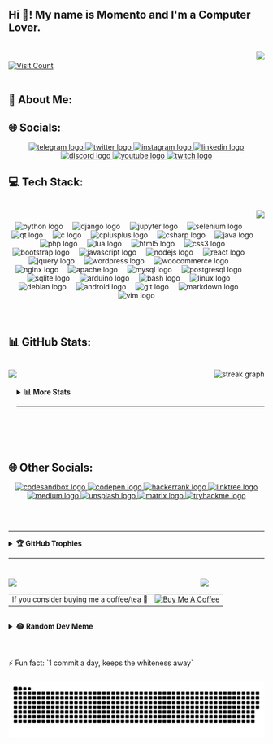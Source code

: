 <h2 align="left">Hi 👋! My name is Momento and I'm a Computer Lover.</h2>
<br clear="both">
<div align="right">
  <img src="https://visitor-badge.laobi.icu/badge?page_id=ali-moments.ali-moments&left_color=darkcyan&right_color=coral&left_text=Views: "  />
</div>
<div align="left">
    <a href="https://visitcount.itsvg.in">
        <img src="https://visitcount.itsvg.in/api?id=ali-moments&icon=0&color=0" alt="Visit Count">
    </a>
</div>
<br clear="both">

## 💫 About Me:



## 🌐 Socials:

<div align="center">
  <a href="https://t.me/happy_c0d3r" target="_blank">
    <img src="https://img.shields.io/static/v1?message=Telegram&logo=telegram&label=&color=2CA5E0&logoColor=white&labelColor=&style=for-the-badge" height="33" alt="telegram logo"  />
  </a>
  <a href="https://twitter.com/mardmozi1" target="_blank">
    <img src="https://img.shields.io/static/v1?message=Twitter&logo=twitter&label=&color=1DA1F2&logoColor=white&labelColor=&style=for-the-badge" height="33" alt="twitter logo"  />
  </a>
  <a href="https://www.instagram.com/ali.momento/" target="_blank">
    <img src="https://img.shields.io/static/v1?message=Instagram&logo=instagram&label=&color=E4405F&logoColor=white&labelColor=&style=for-the-badge" height="33" alt="instagram logo"  />
  </a>
  <a href="https://www.linkedin.com/alimomento" target="_blank">
    <img src="https://img.shields.io/static/v1?message=LinkedIn&logo=linkedin&label=&color=0077B5&logoColor=white&labelColor=&style=for-the-badge" height="33" alt="linkedin logo"  />
  </a>
  <a href="https://discord.gg/wNkHvwu68X" target="_blank">
    <img src="https://img.shields.io/static/v1?message=Discord&logo=discord&label=&color=7289DA&logoColor=white&labelColor=&style=for-the-badge" height="33" alt="discord logo"  />
  </a>
  <a href="https://www.youtube.com/channel/UCiWO3YdDV_rj4FiYlkNDkqA" target="_blank">
    <img src="https://img.shields.io/static/v1?message=Youtube&logo=youtube&label=&color=FF0000&logoColor=white&labelColor=&style=for-the-badge" height="33" alt="youtube logo"  />
  </a>
  <a href="https://twitch.tv/ali_moments" target="_blank">
    <img src="https://img.shields.io/static/v1?message=Twitch&logo=twitch&label=&color=9146FF&logoColor=white&labelColor=&style=for-the-badge" height="33" alt="twitch logo"  />
  </a>
</div>

###

## 💻 Tech Stack:

<br clear="both">

<img align="right" height="150" src="https://qph.cf2.quoracdn.net/main-qimg-3bd139022dfbf3b91ec200318cc13148"  />

###

<div align="center">
  <img src="https://cdn.jsdelivr.net/gh/devicons/devicon/icons/python/python-original.svg" height="34" alt="python logo"  />
  <img width="11" />
  <img src="https://cdn.jsdelivr.net/gh/devicons/devicon/icons/django/django-plain.svg" height="34" alt="django logo"  />
  <img width="11" />
  <img src="https://cdn.jsdelivr.net/gh/devicons/devicon/icons/jupyter/jupyter-original.svg" height="34" alt="jupyter logo"  />
  <img width="11" />
  <img src="https://cdn.jsdelivr.net/gh/devicons/devicon/icons/selenium/selenium-original.svg" height="34" alt="selenium logo"  />
  <img width="11" />
  <img src="https://cdn.jsdelivr.net/gh/devicons/devicon/icons/qt/qt-original.svg" height="34" alt="qt logo"  />
  <img width="11" />
  <img src="https://cdn.jsdelivr.net/gh/devicons/devicon/icons/c/c-original.svg" height="34" alt="c logo"  />
  <img width="11" />
  <img src="https://cdn.jsdelivr.net/gh/devicons/devicon/icons/cplusplus/cplusplus-original.svg" height="34" alt="cplusplus logo"  />
  <img width="11" />
  <img src="https://cdn.jsdelivr.net/gh/devicons/devicon/icons/csharp/csharp-original.svg" height="34" alt="csharp logo"  />
  <img width="11" />
  <img src="https://cdn.jsdelivr.net/gh/devicons/devicon/icons/java/java-original.svg" height="34" alt="java logo"  />
  <img width="11" />
  <img src="https://cdn.jsdelivr.net/gh/devicons/devicon/icons/php/php-original.svg" height="34" alt="php logo"  />
  <img width="11" />
  <img src="https://cdn.jsdelivr.net/gh/devicons/devicon/icons/lua/lua-original.svg" height="34" alt="lua logo"  />
  <img width="11" />
  <img src="https://cdn.jsdelivr.net/gh/devicons/devicon/icons/html5/html5-original.svg" height="34" alt="html5 logo"  />
  <img width="11" />
  <img src="https://cdn.jsdelivr.net/gh/devicons/devicon/icons/css3/css3-original.svg" height="34" alt="css3 logo"  />
  <img width="11" />
  <img src="https://cdn.jsdelivr.net/gh/devicons/devicon/icons/bootstrap/bootstrap-original.svg" height="34" alt="bootstrap logo"  />
  <img width="11" />
  <img src="https://cdn.jsdelivr.net/gh/devicons/devicon/icons/javascript/javascript-original.svg" height="34" alt="javascript logo"  />
  <img width="11" />
  <img src="https://cdn.jsdelivr.net/gh/devicons/devicon/icons/nodejs/nodejs-original.svg" height="34" alt="nodejs logo"  />
  <img width="11" />
  <img src="https://cdn.jsdelivr.net/gh/devicons/devicon/icons/react/react-original.svg" height="34" alt="react logo"  />
  <img width="11" />
  <img src="https://cdn.jsdelivr.net/gh/devicons/devicon/icons/jquery/jquery-original.svg" height="34" alt="jquery logo"  />
  <img width="11" />
  <img src="https://cdn.jsdelivr.net/gh/devicons/devicon/icons/wordpress/wordpress-original.svg" height="34" alt="wordpress logo"  />
  <img width="11" />
  <img src="https://cdn.jsdelivr.net/gh/devicons/devicon/icons/woocommerce/woocommerce-original.svg" height="34" alt="woocommerce logo"  />
  <img width="11" />
  <img src="https://cdn.jsdelivr.net/gh/devicons/devicon/icons/nginx/nginx-original.svg" height="34" alt="nginx logo"  />
  <img width="11" />
  <img src="https://cdn.jsdelivr.net/gh/devicons/devicon/icons/apache/apache-original.svg" height="34" alt="apache logo"  />
  <img width="11" />
  <img src="https://cdn.jsdelivr.net/gh/devicons/devicon/icons/mysql/mysql-original.svg" height="34" alt="mysql logo"  />
  <img width="11" />
  <img src="https://cdn.jsdelivr.net/gh/devicons/devicon/icons/postgresql/postgresql-original.svg" height="34" alt="postgresql logo"  />
  <img width="11" />
  <img src="https://cdn.jsdelivr.net/gh/devicons/devicon/icons/sqlite/sqlite-original.svg" height="34" alt="sqlite logo"  />
  <img width="11" />
  <img src="https://cdn.jsdelivr.net/gh/devicons/devicon/icons/arduino/arduino-original.svg" height="34" alt="arduino logo"  />
  <img width="11" />
  <img src="https://cdn.jsdelivr.net/gh/devicons/devicon/icons/bash/bash-original.svg" height="34" alt="bash logo"  />
  <img width="11" />
  <img src="https://cdn.jsdelivr.net/gh/devicons/devicon/icons/linux/linux-original.svg" height="34" alt="linux logo"  />
  <img width="11" />
  <img src="https://cdn.jsdelivr.net/gh/devicons/devicon/icons/debian/debian-original.svg" height="34" alt="debian logo"  />
  <img width="11" />
  <img src="https://cdn.jsdelivr.net/gh/devicons/devicon/icons/android/android-original.svg" height="34" alt="android logo"  />
  <img width="11" />
  <img src="https://cdn.jsdelivr.net/gh/devicons/devicon/icons/git/git-original.svg" height="34" alt="git logo"  />
  <img width="11" />
  <img src="https://cdn.jsdelivr.net/gh/devicons/devicon/icons/markdown/markdown-original.svg" height="34" alt="markdown logo"  />
  <img width="11" />
  <img src="https://cdn.jsdelivr.net/gh/devicons/devicon/icons/vim/vim-original.svg" height="34" alt="vim logo"  />
</div>

###

<br clear="both">

###

## 📊 GitHub Stats:
<br clear="both">

<img align="left" height="150" src="https://64.media.tumblr.com/ad0ebf01e41a015c039de09eba75e0ca/tumblr_oz6ok0UkdK1w4t58uo1_540.gif"  />

<div align="right">
  <img src="https://streak-stats.demolab.com?user=ali-moments&locale=en&mode=weekly&theme=gruvbox&hide_border=false&border_radius=5&date_format=j M[ Y]&order=3" height="140" alt="streak graph"  />
</div>
<br>
<details>
  <summary><b>📊 More Stats</b></summary>
  <div align="center">
  <img src="https://github-readme-stats.vercel.app/api?username=ali-moments&hide_title=false&hide_rank=false&show_icons=true&include_all_commits=true&count_private=true&disable_animations=false&theme=gruvbox&locale=en&hide_border=false" height="150" alt="stats graph"  />
  <img src="https://github-readme-stats.vercel.app/api/top-langs?username=ali-moments&locale=en&hide_title=false&layout=compact&card_width=320&langs_count=10&theme=gruvbox&hide_border=false" height="150" alt="languages graph"  />
  </div>
  <div align="center">
    <img src="https://github-contributor-stats.vercel.app/api?username=ali-moments&limit=5&theme=gruvbox&combine_all_yearly_contributions=true">
  </div>
</details>
<hr>

<br clear="both">

## 🌐 Other Socials:

<div align="center">
  <a href="xxxxx" target="_blank">
    <img src="https://img.shields.io/static/v1?message=Codesandbox&logo=codesandbox&label=&color=040404&logoColor=DBDBDB&labelColor=&style=for-the-badge" height="25" alt="codesandbox logo"  />
  </a>
  <a href="xxxxxxxxxxx" target="_blank">
    <img src="https://img.shields.io/static/v1?message=Codepen&logo=codepen&label=&color=000000&logoColor=white&labelColor=&style=for-the-badge" height="25" alt="codepen logo"  />
  </a>
  <a href="xxxxxxxxxx" target="_blank">
    <img src="https://img.shields.io/static/v1?message=HackerRank&logo=hackerrank&label=&color=2EC866&logoColor=white&labelColor=&style=for-the-badge" height="25" alt="hackerrank logo"  />
  </a>
  <a href="xxxxxxxxx" target="_blank">
    <img src="https://img.shields.io/static/v1?message=Linktree&logo=linktree&label=&color=1de9b6&logoColor=white&labelColor=&style=for-the-badge" height="25" alt="linktree logo"  />
  </a>
  <a href="xxxxxxxxxx" target="_blank">
    <img src="https://img.shields.io/static/v1?message=Medium&logo=medium&label=&color=12100E&logoColor=white&labelColor=&style=for-the-badge" height="25" alt="medium logo"  />
  </a>
  <a href="xxxxxxxxxx" target="_blank">
    <img src="https://img.shields.io/static/v1?message=Unsplash&logo=unsplash&label=&color=111&logoColor=white&labelColor=&style=for-the-badge" height="25" alt="unsplash logo"  />
  </a>
  <a href="xxxxxxxxxx" target="_blank">
    <img src="https://img.shields.io/static/v1?message=Matrix&logo=matrix&label=&color=000000&logoColor=white&labelColor=&style=for-the-badge" height="25" alt="matrix logo"  />
  </a>
  <a href="xxxxxxxxxx" target="_blank">
    <img src="https://img.shields.io/static/v1?message=TryHackMe&logo=tryhackme&label=&color=88cc14&logoColor=white&labelColor=&style=for-the-badge" height="25" alt="tryhackme logo"  />
  </a>
</div>

###

## 

<br>
<hr/>
<details>
  <summary><b>🏆 GitHub Trophies</b></summary>
  <br>
  <img src="https://github-profile-trophy.vercel.app/?username=ali-moments&theme=gruvbox&no-frame=false&no-bg=true&margin-w=4">
</details>
<hr>

###

<br clear="both">

<img align="right" width="25%" src="https://i.pinimg.com/originals/6e/a5/fd/6ea5fd598477f4eb62253fc3004039ca.gif"  />

<img align="left" width="70%" src="https://quotes-github-readme.vercel.app/api?type=horizontal&theme=radical">

<table align="left">
  <tr>
    <td>If you consider buying me a coffee/tea 🥰</td>
    <td><a href="http://www.coffeete.ir/alimomento" target="_blank"><img src="https://cdn.buymeacoffee.com/buttons/v2/default-red.png" alt="Buy Me A Coffee" width="150"></a></td>
  </tr>
</table>

<br clear="both">

<br>
<details>
  <summary><b>😂 Random Dev Meme</b></summary>
  <br>
  <img src='https://randommeme-five.vercel.app/' style="height: 400px;"/>
</details>

###

<br clear="both">

<p>⚡ Fun fact: `1 commit a day, keeps the whiteness away`</p>

###

<img src="https://raw.githubusercontent.com/ali-moments/ali-moments/output/snake.svg" alt="Snake animation" />


